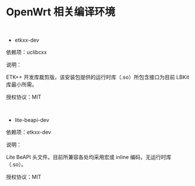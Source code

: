 # OpenWrt 相关编译环境

<br>

+ etkxx-dev

依赖项：uclibcxx

说明：

ETK++ 开发库裁剪版，该安装包提供的运行时库（.so）所包含接口为目前 LBKit 库最小所需。

授权协议：MIT

<br>

+ lite-beapi-dev

依赖项：etkxx-dev

说明：

Lite BeAPI 头文件。目前所兼容各处均采用宏或 inline 编码，无运行时库（.so）。

授权协议：MIT

